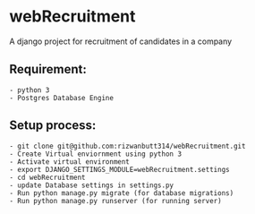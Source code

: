 # webRecruitment
A django project for recruitment of candidates in a company

## Requirement:
    - python 3
    - Postgres Database Engine
    
## Setup process:
    - git clone git@github.com:rizwanbutt314/webRecruitment.git
    - Create Virtual enviornment using python 3
    - Activate virtual environment
    - export DJANGO_SETTINGS_MODULE=webRecruitment.settings
    - cd webRecruitment
    - update Database settings in settings.py
    - Run python manage.py migrate (for database migrations)
    - Run python manage.py runserver (for running server)